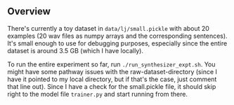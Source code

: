 ## Overview

There's currently a toy dataset in `data/lj/small.pickle` with about 20 examples (20 wav files as numpy arrays and the corresponding sentences). It's small enough to use for debugging purposes, especially since the entire dataset is around 3.5 GB (which I have locally).

To run the entire experiment so far, run `./run_synthesizer_expt.sh`. You might have some pathway issues with the raw-dataset-directory (since I have it pointed to my local directory, but if that's the case, just comment that line out). Since I have a check for the small.pickle file, it should skip right to the model file `trainer.py` and start running from there.


